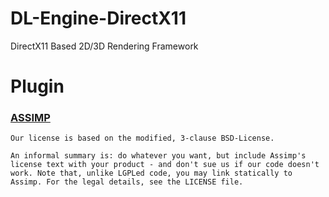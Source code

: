 # DL-Engine-DirectX11
DirectX11 Based 2D/3D Rendering Framework

# Plugin
### [ASSIMP](https://github.com/assimp/assimp)
```text
Our license is based on the modified, 3-clause BSD-License.

An informal summary is: do whatever you want, but include Assimp's license text with your product - and don't sue us if our code doesn't work. Note that, unlike LGPLed code, you may link statically to Assimp. For the legal details, see the LICENSE file.
```